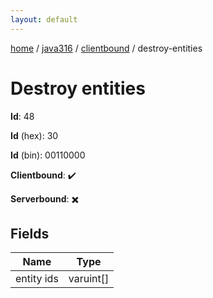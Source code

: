 ```yaml
---
layout: default
---
```


[home](/)  /  [java316](/protocol/java316)  /  [clientbound](/protocol/java316/clientbound)  /  destroy-entities

# Destroy entities

**Id**: 48

**Id** (hex): 30

**Id** (bin): 00110000

**Clientbound**: ✔️

**Serverbound**: ✖️

## Fields

Name | Type
---|---
entity ids | varuint[]
